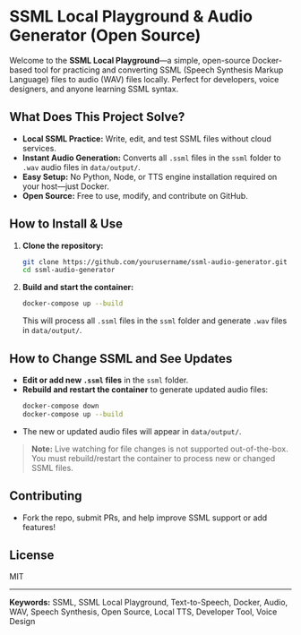 


# SSML Local Playground & Audio Generator (Open Source)

Welcome to the **SSML Local Playground**—a simple, open-source Docker-based tool for practicing and converting SSML (Speech Synthesis Markup Language) files to audio (WAV) files locally. Perfect for developers, voice designers, and anyone learning SSML syntax.

## What Does This Project Solve?
- **Local SSML Practice:** Write, edit, and test SSML files without cloud services.
- **Instant Audio Generation:** Converts all `.ssml` files in the `ssml` folder to `.wav` audio files in `data/output/`.
- **Easy Setup:** No Python, Node, or TTS engine installation required on your host—just Docker.
- **Open Source:** Free to use, modify, and contribute on GitHub.

## How to Install & Use

1. **Clone the repository:**
   ```zsh
   git clone https://github.com/yourusername/ssml-audio-generator.git
   cd ssml-audio-generator
   ```
2. **Build and start the container:**
   ```zsh
   docker-compose up --build
   ```
   This will process all `.ssml` files in the `ssml` folder and generate `.wav` files in `data/output/`.

## How to Change SSML and See Updates

- **Edit or add new `.ssml` files** in the `ssml` folder.
- **Rebuild and restart the container** to generate updated audio files:
  ```zsh
  docker-compose down
  docker-compose up --build
  ```
- The new or updated audio files will appear in `data/output/`.

> **Note:**
> Live watching for file changes is not supported out-of-the-box. You must rebuild/restart the container to process new or changed SSML files.

## Contributing
- Fork the repo, submit PRs, and help improve SSML support or add features!

## License
MIT

---

**Keywords:** SSML, SSML Local Playground, Text-to-Speech, Docker, Audio, WAV, Speech Synthesis, Open Source, Local TTS, Developer Tool, Voice Design
